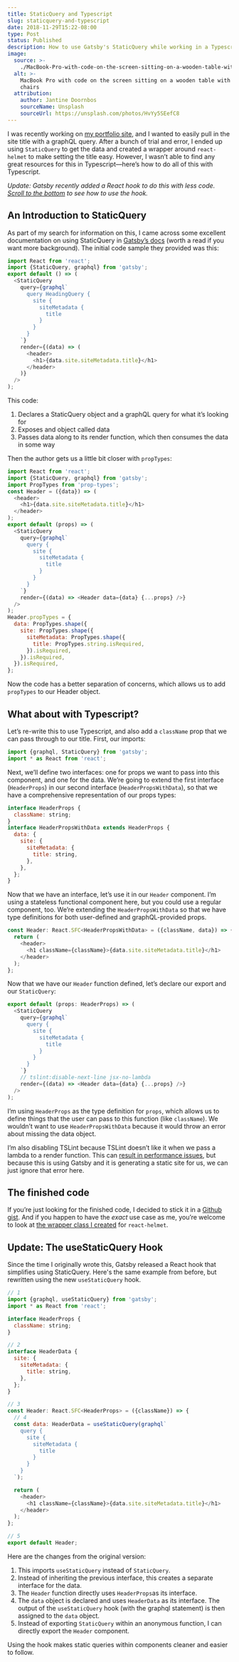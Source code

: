```yaml
---
title: StaticQuery and Typescript
slug: staticquery-and-typescript
date: 2018-11-29T15:22-08:00
type: Post
status: Published
description: How to use Gatsby's StaticQuery while working in a Typescript environment.
image:
  source: >-
    ./MacBook-Pro-with-code-on-the-screen-sitting-on-a-wooden-table-with-two-chairs.jpg
  alt: >-
    MacBook Pro with code on the screen sitting on a wooden table with two
    chairs
  attribution:
    author: Jantine Doornbos
    sourceName: Unsplash
    sourceUrl: https://unsplash.com/photos/HvYy5SEefC8
---
```


I was recently working on [my portfolio site](https://thetrevorharmon.com 'Portfolio site of Trevor Harmon'), and I wanted to easily pull in the site title with a graphQL query. After a bunch of trial and error, I ended up using `StaticQuery` to get the data and created a wrapper around `react-helmet` to make setting the title easy. However, I wasn’t able to find any great resources for this in Typescript––here’s how to do all of this with Typescript.

_Update: Gatsby recently added a React hook to do this with less code. [Scroll to the bottom](#update) to see how to use the hook._

## An Introduction to StaticQuery

As part of my search for information on this, I came across some excellent documentation on using StaticQuery in [Gatsby’s docs](https://www.gatsbyjs.org/docs/static-query/ "Gatsby's documentation on StaticQuery") (worth a read if you want more background). The initial code sample they provided was this:

```javascript
import React from 'react';
import {StaticQuery, graphql} from 'gatsby';
export default () => (
  <StaticQuery
    query={graphql`
      query HeadingQuery {
        site {
          siteMetadata {
            title
          }
        }
      }
    `}
    render={(data) => (
      <header>
        <h1>{data.site.siteMetadata.title}</h1>
      </header>
    )}
  />
);
```

This code:

1. Declares a StaticQuery object and a graphQL query for what it’s looking for
2. Exposes and object called data
3. Passes data along to its render function, which then consumes the data in some way

Then the author gets us a little bit closer with `propTypes`:

```javascript
import React from 'react';
import {StaticQuery, graphql} from 'gatsby';
import PropTypes from 'prop-types';
const Header = ({data}) => (
  <header>
    <h1>{data.site.siteMetadata.title}</h1>
  </header>
);
export default (props) => (
  <StaticQuery
    query={graphql`
      query {
        site {
          siteMetadata {
            title
          }
        }
      }
    `}
    render={(data) => <Header data={data} {...props} />}
  />
);
Header.propTypes = {
  data: PropTypes.shape({
    site: PropTypes.shape({
      siteMetadata: PropTypes.shape({
        title: PropTypes.string.isRequired,
      }).isRequired,
    }).isRequired,
  }).isRequired,
};
```

Now the code has a better separation of concerns, which allows us to add `propTypes` to our Header object.

## What about with Typescript?

Let’s re-write this to use Typescript, and also add a `className` prop that we can pass through to our title. First, our imports:

```javascript
import {graphql, StaticQuery} from 'gatsby';
import * as React from 'react';
```

Next, we’ll define two interfaces: one for props we want to pass into this component, and one for the data. We’re going to extend the first interface (`HeaderProps`) in our second interface (`HeaderPropsWithData`), so that we have a comprehensive representation of our props types:

```javascript
interface HeaderProps {
  className: string;
}
interface HeaderPropsWithData extends HeaderProps {
  data: {
    site: {
      siteMetadata: {
        title: string,
      },
    },
  };
}
```

Now that we have an interface, let’s use it in our `Header` component. I’m using a stateless functional component here, but you could use a regular component, too. We’re extending the `HeaderPropsWithData` so that we have type definitions for both user-defined and graphQL-provided props.

```javascript
const Header: React.SFC<HeaderPropsWithData> = ({className, data}) => {
  return (
    <header>
      <h1 className={className}>{data.site.siteMetadata.title}</h1>
    </header>
  );
};
```

Now that we have our `Header` function defined, let’s declare our export and our `StaticQuery`:

```javascript
export default (props: HeaderProps) => (
  <StaticQuery
    query={graphql`
      query {
        site {
          siteMetadata {
            title
          }
        }
      }
    `}
    // tslint:disable-next-line jsx-no-lambda
    render={(data) => <Header data={data} {...props} />}
  />
);
```

I’m using `HeaderProps` as the type definition for `props`, which allows us to define things that the user can pass to this function (like `className`). We wouldn’t want to use `HeaderPropsWithData` because it would throw an error about missing the data object.

I’m also disabling TSLint because TSLint doesn’t like it when we pass a lambda to a render function. This can [result in performance issues](https://github.com/wmonk/create-react-app-typescript/issues/370 'Information about issues caused by passing a lambda'), but because this is using Gatsby and it is generating a static site for us, we can just ignore that error here.

## The finished code

If you’re just looking for the finished code, I decided to stick it in a [Github gist](https://gist.github.com/thetrevorharmon/e03f5d156660fe46da1605d9a76748f1). And if you happen to have the _exact_ use case as me, you’re welcome to look at [the wrapper class I created](https://gist.github.com/thetrevorharmon/14596f8f890d9782f392dced16db148f) for `react-helmet`.

<a name="update"></a>

## Update: The useStaticQuery Hook

Since the time I originally wrote this, Gatsby released a React hook that simplifies using StaticQuery. Here's the same example from before, but rewritten using the new `useStaticQuery` hook.

```javascript
// 1
import {graphql, useStaticQuery} from 'gatsby';
import * as React from 'react';

interface HeaderProps {
  className: string;
}

// 2
interface HeaderData {
  site: {
    siteMetadata: {
      title: string,
    },
  };
}

// 3
const Header: React.SFC<HeaderProps> = ({className}) => {
  // 4
  const data: HeaderData = useStaticQuery(graphql`
    query {
      site {
        siteMetadata {
          title
        }
      }
    }
  `);

  return (
    <header>
      <h1 className={className}>{data.site.siteMetadata.title}</h1>
    </header>
  );
};

// 5
export default Header;
```

Here are the changes from the original version:

1. This imports `useStaticQuery` instead of `StaticQuery`.
2. Instead of inheriting the previous interface, this creates a separate interface for the data.
3. The `Header` function directly uses `HeaderProps`as its interface.
4. The `data` object is declared and uses `HeaderData` as its interface. The output of the `useStaticQuery` hook (with the graphql statement) is then assigned to the `data` object.
5. Instead of exporting `StaticQuery` within an anonymous function, I can directly export the `Header` component.

Using the hook makes static queries within components cleaner and easier to follow.

